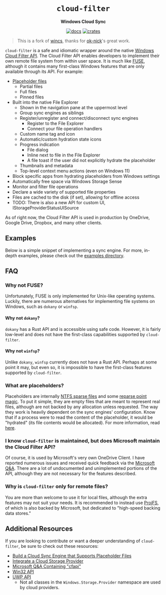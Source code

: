 <div align="center">
  <h1><code>cloud-filter</code></h1>
  <p><strong>Windows Cloud Sync</strong></p>
  <p>
    <a href="https://docs.rs/cloud-filter/"><img src="https://img.shields.io/docsrs/cloud-filter" alt="docs" /></a>
    <a href="https://crates.io/crates/cloud-filter"><img src="https://img.shields.io/crates/v/cloud-filter" alt="crates" /></a>
  </p>
</div>

> This is a fork of [wincs](https://github.com/ok-nick/wincs), thanks for [ok-nick](https://github.com/ok-nick)'s great work.

`cloud-filter` is a safe and idiomatic wrapper around the native [Windows Cloud Filter API](https://docs.microsoft.com/en-us/windows/win32/cfapi/build-a-cloud-file-sync-engine). The Cloud Filter API enables developers to implement their own remote file system from within user space. It is much like [FUSE](#why-not-fuse), although it contains many first-class Windows features that are only available through its API.
For example:

* [Placeholder files](#what-are-placeholders)
    * Partial files
    * Full files
    * Pinned files
* Built into the native File Explorer
    * Shown in the navigation pane at the uppermost level
    * Group sync engines as siblings
    * Register/unregister and connect/disconnect sync engines
        * Register to the File Explorer
        * Connect your file operation handlers
    * Custom name tag and icon
    * Automatic/custom hydration state icons
    * Progress indication
        * File dialog
        * Inline next to file in the File Explorer
        * A file toast if the user did not explicitly hydrate the placeholder
    * Thumbnails and metadata
    * Top-level context menu actions (even on Windows 11)
* Block specific apps from hydrating placeholders from Windows settings
* Automatically free space via Windows Storage Sense
* Monitor and filter file operations
* Declare a wide variety of supported file properties
* Files are cached to the disk (if set), allowing for offline access
* TODO: There is also a new API for custom UI, IStorageProviderStatusUISource

As of right now, the Cloud Filter API is used in production by OneDrive, Google Drive, Dropbox, and many other clients.

## Examples

Below is a simple snippet of implementing a sync engine. For more, in-depth examples, please check out the [examples directory](https://github.com/ho-229/cloud-filter/tree/main/examples).

## FAQ

### Why not FUSE?
Unfortunately, FUSE is only implemented for Unix-like operating systems. Luckily, there are numerous alternatives for implementing file systems on Windows, such as `dokany` or `winfsp`.

#### Why not `dokany`?

`dokany` has a Rust API and is accessible using safe code. However, it is fairly low-level and does not have the first-class capabilities supported by `cloud-filter`.

#### Why not `winfsp`?

Unlike `dokany`, `winfsp` currently does not have a Rust API. Perhaps at some point it may, but even so, it is impossible to have the first-class features supported by `cloud-filter`.

### What are placeholders?

Placeholders are internally [NTFS sparse files](https://docs.microsoft.com/en-us/windows/win32/fileio/sparse-files) and some [reparse point magic](https://docs.microsoft.com/en-us/windows/win32/cfapi/build-a-cloud-file-sync-engine#compatibility-with-applications-that-use-reparse-points). To put it simple, they are empty files that are meant to represent real files, although are not backed by any allocation unless requested. The way they work is heavily dependent on the sync engines' configuration. Know that if a process were to read the content of the placeholder, it would be "hydrated" (its file contents would be allocated). For more information, read [here](https://docs.microsoft.com/en-us/windows/win32/cfapi/build-a-cloud-file-sync-engine). 
 
### I know `cloud-filter` is maintained, but does Microsoft maintain the Cloud Filter API?

Of course, it is used by Microsoft's very own OneDrive Client. I have reported numerous issues and received quick feedback via the [Microsoft Q&A](https://docs.microsoft.com/en-us/answers/search.html?c=7&includeChildren=false&type=question&redirect=search%2Fsearch&sort=newest&q=cfapi). There are a lot of undocumented and unimplemented portions of the API, although they are not necessary for the features described.

### Why is `cloud-filter` only for remote files?

You are more than welcome to use it for local files, although the extra features may not suit your needs. It is recommended to instead use [ProjFS](https://docs.microsoft.com/en-us/windows/win32/projfs/projected-file-system), of which is also backed by Microsoft, but dedicated to "high-speed backing data stores."

## Additional Resources

If you are looking to contribute or want a deeper understanding of `cloud-filter`, be sure to check out these resources:
* [Build a Cloud Sync Engine that Supports Placeholder Files](https://docs.microsoft.com/en-us/windows/win32/cfapi/build-a-cloud-file-sync-engine)
* [Integrate a Cloud Storage Provider](https://docs.microsoft.com/en-us/windows/win32/shell/integrate-cloud-storage)
* [Microsoft Q&A Containing "cfapi"](https://docs.microsoft.com/en-us/answers/search.html?c=7&includeChildren=false&type=question&redirect=search%2Fsearch&sort=newest&q=cfapi)
* [Win32 API](https://docs.microsoft.com/en-us/windows/win32/cfapi/cloud-filter-reference)
* [UWP API](https://docs.microsoft.com/en-us/uwp/api/windows.storage.provider?view=winrt-22621)
    * Not all classes in the `Windows.Storage.Provider` namespace are used by cloud providers.
